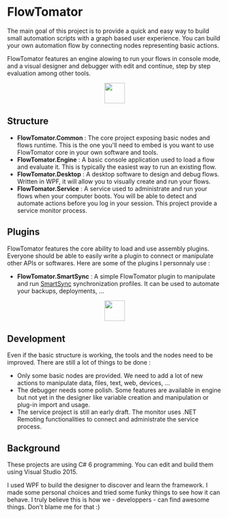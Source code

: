 # FlowTomator

The main goal of this project is to provide a quick and easy way to build small automation scripts with a graph based user experience.
You can build your own automation flow by connecting nodes representing basic actions.

FlowTomator features an engine alowing to run your flows in console mode, and a visual designer and debugger with edit and continue, step by step evaluation among other tools. 

<center>
    <img width="48" src="https://raw.githubusercontent.com/jbatonnet/flowtomator/master/Icon-256.png" />
</center>

## Structure

- **FlowTomator.Common** : The core project exposing basic nodes and flows runtime. This is the one you'll need to embed is you want to use FlowTomator core in your own software and tools.
- **FlowTomator.Engine** : A basic console application used to load a flow and evaluate it. This is typically the easiest way to run an existing flow.
- **FlowTomator.Desktop** : A desktop software to design and debug flows. Written in WPF, it will allow you to visually create and run your flows.
- **FlowTomator.Service** : A service used to administrate and run your flows when your computer boots. You will be able to detect and automate actions before you log in your session. This project provide a service monitor process.

## Plugins

FlowTomator features the core ability to load and use assembly plugins. Everyone should be able to easily write a plugin to connect or manipulate other APIs or softwares. Here are some of the plugins I personnaly use :

- **FlowTomator.SmartSync** : A simple FlowTomator plugin to manipulate and run [SmartSync](https://github.com/jbatonnet/smartsync) synchronization profiles. It can be used to automate your backups, deployments, ...

<center>
    <img width="48" src="https://raw.githubusercontent.com/jbatonnet/flowtomator/master/Icon-256.png" />
</center>

## Development

Even if the basic structure is working, the tools and the nodes need to be improved. There are still a lot of things to be done :

- Only some basic nodes are provided. We need to add a lot of new actions to manipulate data, files, text, web, devices, ...
- The debugger needs some polish. Some features are available in engine but not yet in the designer like variable creation and manipulation or plug-in import and usage.
- The service project is still an early draft. The monitor uses .NET Remoting functionalities to connect and administrate the service process.

## Background

These projects are using C# 6 programming. You can edit and build them using Visual Studio 2015.

I used WPF to build the designer to discover and learn the framework. I made some personal choices and tried some funky things to see how it can behave. I truly believe this is how we - developpers - can find awesome things. Don't blame me for that :)